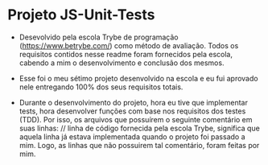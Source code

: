 # Projeto JS-Unit-Tests

- Desevolvido pela escola Trybe de programação (https://www.betrybe.com/) como método de avaliação. Todos os requisitos contidos nesse readme foram fornecidos pela escola, cabendo a mim o desenvolvimento e conclusão dos mesmos.

- Esse foi o meu sétimo projeto desenvolvido na escola e eu fui aprovado nele entregando 100% dos seus requisitos totais.

- Durante o desenvolvimento do projeto, hora eu tive que implementar tests, hora desenvolver funções com base nos requisitos dos testes (TDD). Por isso, os arquivos que possuírem o seguinte comentário em suas linhas: // linha de código fornecida pela escola Trybe, significa que aquela linha já estava implementada quando o projeto foi passado a mim. Logo, as linhas que não possuirem tal comentário, foram feitas por mim.
